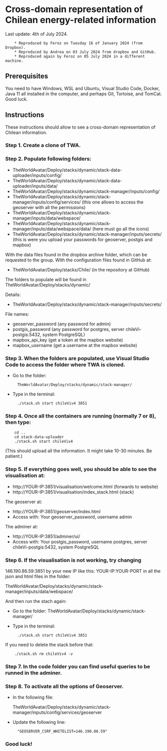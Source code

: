 # Cross-domain representation of Chilean energy-related information

Last update: 4th of July 2024. 

        * Reproduced by Feroz on Tuesday 16 of January 2024 (from Dropbox). 
        * Reproduced by Andrea on 03 July 2024 from dropbox and GitHub. 
        * Reproduced again by Feroz on 05 July 2024 in a different machine.

## Prerequisites
You need to have Windows, WSL and Ubuntu, Visual Studio Code, Docker, Java 11 all installed in the computer, 
and perhaps Git, Tortoise, and TomCat. Good luck.

## Instructions

These instructions should allow to see a cross-domain representation of Chilean information.


### Step 1. Create a clone of TWA.
### Step 2. Populate following folders:

* TheWorldAvatar/Deploy/stacks/dynamic/stack-data-uploader/inputs/config/
* TheWorldAvatar/Deploy/stacks/dynamic/stack-data-uploader/inputs/data/
* TheWorldAvatar/Deploy/stacks/dynamic/stack-manager/inputs/config/
* TheWorldAvatar/Deploy/stacks/dynamic/stack-manager/inputs/config/services/  (this one allows to access the geoserver with all the permissions)
* TheWorldAvatar/Deploy/stacks/dynamic/stack-manager/inputs/data/webspace/
* TheWorldAvatar/Deploy/stacks/dynamic/stack-manager/inputs/data/webspace/data/ (here must go all the icons)
* TheWorldAvatar/Deploy/stacks/dynamic/stack-manager/inputs/secrets/   (this is were you upload your passwords for geoserver, postgis and mapbox)

With the data files found in the dropbox archive folder, which can be requested to the group.
With the configuration files found in GitHub at:

* TheWorldAvatar/Deploy/stacks/Chile/ (in the repository at GitHub)


The folders to populate will be found in TheWorldAvatar/Deploy/stacks/dynamic/

Details:

* TheWorldAvatar/Deploy/stacks/dynamic/stack-manager/inputs/secrets/

  
File names:

* geoserver_password   (any password for admin)
* postgis_password     (any password for postgres, server chileVi-postgis:5432, system PostgreSQL)
* mapbox_api_key        (get a token at the mapbox website)
* mapbox_username       (get a username at the mapbox website)


### Step 3. When the folders are populated, use Visual Studio Code to access the folder where TWA is cloned.

* Go to the folder:
  
        TheWorldAvatar/Deploy/stacks/dynamic/stack-manager/
* Type in the terminal:

        ./stack.sh start chileViv4 3851

### Step 4. Once all the containers are running (normally 7 or 8), then type:

        cd ..
        cd stack-data-uploader 
        ./stack.sh start chileViv4
  
(This should upload all the information. It might take 10-30 minutes. Be patient.)

### Step 5. If everything goes well, you should be able to see the visualisation at:
* http://YOUR-IP:3851/visualisation/welcome.html   (forwards to website)
* http://YOUR-IP:3851/visualisation/index_stack.html  (stack)
  
The geoserver at: 
* http://YOUR-IP:3851/geoserver/index.html
* Access with: Your geoserver_password, username admin 

The adminer at:
* http://YOUR-IP:3851/adminer/ui/
* Access with: Your postgis_password, username postgres, server chileVi-postgis:5432, system PostgreSQL

### Step 6. If the visualisation is not working, try changing 
146.190.86.59:3851 by your new IP like this: YOUR-IP:YOUR-PORT 
in all the json and html files in the folder:

TheWorldAvatar/Deploy/stacks/dynamic/stack-manager/inputs/data/webspace/

And then run the stach again:
* Go to the folder: TheWorldAvatar/Deploy/stacks/dynamic/stack-manager/
* Type in the terminal:
  
        ./stack.sh start chileViv4 3851

If you need to delete the stack before that:

        ./stack.sh rm chileViv4 -v

### Step 7. In the code folder you can find useful queries to be runned in the adminer. 

### Step 8. To activate all the options of Geoserver.
* In the following file:

  TheWorldAvatar/Deploy/stacks/dynamic/stack-manager/inputs/config/services/geoserver

* Update the following line:

        "GEOSERVER_CSRF_WHITELIST=146.190.86.59"


### Good luck!





